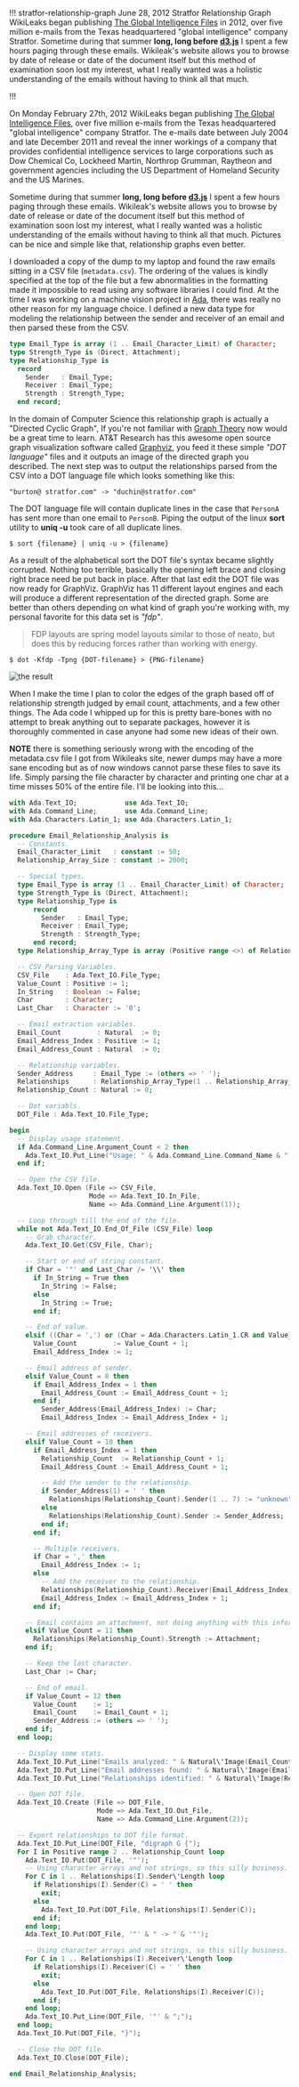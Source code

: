 !!!
stratfor-relationship-graph
June 28, 2012
Stratfor Relationship Graph
WikiLeaks began publishing [The Global Intelligence Files](http://wikileaks.org/the-gifiles.html) in 2012, over five million e-mails from the Texas headquartered "global intelligence" company Stratfor. Sometime during that summer **long, long before [d3.js](https://d3js.org/)** I spent a few hours paging through these emails. Wikileak's website allows you to browse by date of release or date of the document itself but this method of examination soon lost my interest, what I really wanted was a holistic understanding of the emails without having to think all that much.
<!--no banner-->
!!!


On Monday February 27th, 2012 WikiLeaks began publishing [The Global Intelligence Files](http://wikileaks.org/the-gifiles.html), over five million e-mails from the Texas headquartered "global intelligence" company Stratfor. The e-mails date between July 2004 and late December 2011 and reveal the inner workings of a company that provides confidential intelligence services to large corporations such as Dow Chemical Co, Lockheed Martin, Northrop Grumman, Raytheon and government agencies including the US Department of Homeland Security and the US Marines.

Sometime during that summer **long, long before [d3.js](https://d3js.org/)** I spent a few hours paging through these emails. Wikileak's website allows you to browse by date of release or date of the document itself but this method of examination soon lost my interest, what I really wanted was a holistic understanding of the emails without having to think all that much. Pictures can be nice and simple like that, relationship graphs even better.

I downloaded a copy of the dump to my laptop and found the raw emails sitting in a CSV file (`metadata.csv`). The ordering of the values is kindly specified at the top of the file but a few abnormalities in the formatting made it impossible to read using any software libraries I could find. At the time I was working on a machine vision project in [Ada](http://en.wikipedia.org/wiki/Ada_%28programming_language%29), there was really no other reason for my language choice. I defined a new data type for modeling the relationship between the sender and receiver of an email and then parsed these from the CSV.

```Ada
type Email_Type is array (1 .. Email_Character_Limit) of Character;
type Strength_Type is (Direct, Attachment);
type Relationship_Type is
  record
    Sender   : Email_Type;
    Receiver : Email_Type;
    Strength : Strength_Type;
  end record;
```

In the domain of Computer Science this relationship graph is actually a "Directed Cyclic Graph", If you're not familiar with [Graph Theory](http://en.wikipedia.org/wiki/Graph_theory) now would be a great time to learn. AT&T Research has this awesome open source graph visualization software called [Graphviz](http://www.graphviz.org/), you feed it these simple *"DOT language"* files and it outputs an image of the directed graph you described. The next step was to output the relationships parsed from the CSV into a DOT language file which looks something like this:

```
"burton@ stratfor.com" -> "duchin@stratfor.com"
```

The DOT language file will contain duplicate lines in the case that `PersonA` has sent more than one email to `PersonB`. Piping the output of the linux **sort** utility to **uniq -u** took care of all duplicate lines.

```
$ sort {filename} | uniq -u > {filename}
```

As a result of the alphabetical sort the DOT file's syntax became slightly corrupted. Nothing too terrible, basically the opening left brace and closing right brace need be put back in place. After that last edit the DOT file was now ready for GraphViz. GraphViz has 11 different layout engines and each will produce a different representation of the directed graph. Some are better than others depending on what kind of graph you're working with, my personal favorite for this data set is *"fdp"*.

> FDP layouts are spring model layouts similar to those of neato, but does this by reducing forces rather than working with energy.

```
$ dot -Kfdp -Tpng {DOT-filename} > {PNG-filename}
```

![the result](/img/other/stratfor-graph.jpg)

When I make the time I plan to color the edges of the graph based off of relationship strength judged by email count, attachments, and a few other things. The Ada code I whipped up for this is pretty bare-bones with no attempt to break anything out to separate packages, however it is thoroughly commented in case anyone had some new ideas of
their own.


**NOTE** there is something seriously wrong with the encoding of the metadata.csv file I got from Wikileaks site, newer dumps may have a more sane encoding but as of now windows cannot parse these files to save its life. Simply parsing the file character by character and printing one char at a time misses 50% of the entire file. I'll be looking into this...

```ada
with Ada.Text_IO;            use Ada.Text_IO;
with Ada.Command_Line;       use Ada.Command_Line;
with Ada.Characters.Latin_1; use Ada.Characters.Latin_1;

procedure Email_Relationship_Analysis is
  -- Constants.
  Email_Character_Limit   : constant := 50;
  Relationship_Array_Size : constant := 2000;

  -- Special types.
  type Email_Type is array (1 .. Email_Character_Limit) of Character;
  type Strength_Type is (Direct, Attachment);
  type Relationship_Type is
      record
        Sender   : Email_Type;
        Receiver : Email_Type;
        Strength : Strength_Type;
      end record;
  type Relationship_Array_Type is array (Positive range <>) of Relationship_Type;

  -- CSV Parsing Variables.
  CSV_File    : Ada.Text_IO.File_Type;
  Value_Count : Positive := 1;
  In_String   : Boolean := False;
  Char        : Character;
  Last_Char   : Character := '0';

  -- Email extraction variables.
  Email_Count         : Natural  := 0;
  Email_Address_Index : Positive := 1;
  Email_Address_Count : Natural  := 0;

  -- Relationship variables.
  Sender_Address     : Email_Type := (others => ' ');
  Relationships      : Relationship_Array_Type(1 .. Relationship_Array_Size) := (others => ((others => ' '), (others => ' '), Direct));
  Relationship_Count : Natural := 0;

  -- Dot variabls.
  DOT_File : Ada.Text_IO.File_Type;

begin
  -- Display usage statement.
  if Ada.Command_Line.Argument_Count < 2 then
    Ada.Text_IO.Put_Line("Usage: " & Ada.Command_Line.Command_Name & " <csv-input-file> <dot-output-file>");
  end if;

  -- Open the CSV file.
  Ada.Text_IO.Open (File => CSV_File,
                    Mode => Ada.Text_IO.In_File,
                    Name => Ada.Command_Line.Argument(1));

  -- Loop through till the end of the file.
  while not Ada.Text_IO.End_Of_File (CSV_File) loop
    -- Grab character.
    Ada.Text_IO.Get(CSV_File, Char);

    -- Start or end of string constant.
    if Char = '"' and Last_Char /= '\\' then
      if In_String = True then
        In_String := False;
      else
        In_String := True;
      end if;

    -- End of value.
    elsif ((Char = ',') or (Char = Ada.Characters.Latin_1.CR and Value_Count = 11)) and In_String = False then
      Value_Count         := Value_Count + 1;
      Email_Address_Index := 1;

    -- Email address of sender.
    elsif Value_Count = 8 then
      if Email_Address_Index = 1 then
        Email_Address_Count := Email_Address_Count + 1;
      end if;
        Sender_Address(Email_Address_Index) := Char;
        Email_Address_Index := Email_Address_Index + 1;

    -- Email addresses of receivers.
    elsif Value_Count = 10 then
      if Email_Address_Index = 1 then
        Relationship_Count  := Relationship_Count + 1;
        Email_Address_Count := Email_Address_Count + 1;

        -- Add the sender to the relationship.
        if Sender_Address(1) = ' ' then
          Relationships(Relationship_Count).Sender(1 .. 7) := "unknown";
        else
          Relationships(Relationship_Count).Sender := Sender_Address;
        end if;
      end if;

      -- Multiple receivers.
      if Char = ',' then
        Email_Address_Index := 1;
      else
        -- Add the receiver to the relationship.
        Relationships(Relationship_Count).Receiver(Email_Address_Index) := Char;
        Email_Address_Index := Email_Address_Index + 1;
      end if;

    -- Email contains an attachment, not doing anything with this information.
    elsif Value_Count = 11 then
      Relationships(Relationship_Count).Strength := Attachment;
    end if;

    -- Keep the last character.
    Last_Char := Char;

    -- End of email.
    if Value_Count = 12 then
      Value_Count    := 1;
      Email_Count    := Email_Count + 1;
      Sender_Address := (others => ' ');
    end if;
  end loop;

  -- Display some stats.
  Ada.Text_IO.Put_Line("Emails analyzed: " & Natural\'Image(Email_Count));
  Ada.Text_IO.Put_Line("Email addresses found: " & Natural\'Image(Email_Address_Count));
  Ada.Text_IO.Put_Line("Relationships identified: " & Natural\'Image(Relationship_Count));

  -- Open DOT file.
  Ada.Text_IO.Create (File => DOT_File,
                      Mode => Ada.Text_IO.Out_File,
                      Name => Ada.Command_Line.Argument(2));

  -- Export relationships to DOT file format.
  Ada.Text_IO.Put_Line(DOT_File, "digraph G {");
  For I in Positive range 2 .. Relationship_Count loop
    Ada.Text_IO.Put(DOT_File, '"');
    -- Using character arrays and not strings, so this silly business.
    For C in 1 .. Relationships(I).Sender\'Length loop
      if Relationships(I).Sender(C) = ' ' then
        exit;
      else
        Ada.Text_IO.Put(DOT_File, Relationships(I).Sender(C));
      end if;
    end loop;
    Ada.Text_IO.Put(DOT_File, '"' & " -> " & '"');

    -- Using character arrays and not strings, so this silly business.
    For C in 1 .. Relationships(I).Receiver\'Length loop
      if Relationships(I).Receiver(C) = ' ' then
        exit;
      else
        Ada.Text_IO.Put(DOT_File, Relationships(I).Receiver(C));
      end if;
    end loop;
    Ada.Text_IO.Put_Line(DOT_File, '"' & ";");
  end loop;
  Ada.Text_IO.Put(DOT_File, "}");

  -- Close the DOT file.
  Ada.Text_IO.Close(DOT_File);

end Email_Relationship_Analysis;
```
